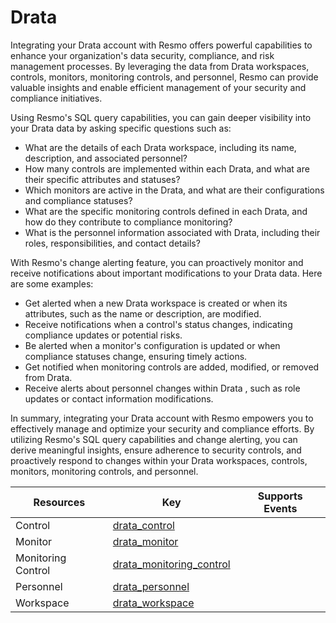 Drata
=====
Integrating your Drata account with Resmo offers powerful capabilities to enhance your organization's data security, compliance, and risk management processes. By leveraging the data from Drata workspaces, controls, monitors, monitoring controls, and personnel, Resmo can provide valuable insights and enable efficient management of your security and compliance initiatives.

Using Resmo's SQL query capabilities, you can gain deeper visibility into your Drata data by asking specific questions such as:

* What are the details of each Drata workspace, including its name, description, and associated personnel?
* How many controls are implemented within each Drata, and what are their specific attributes and statuses?
* Which monitors are active in the Drata, and what are their configurations and compliance statuses?
* What are the specific monitoring controls defined in each Drata, and how do they contribute to compliance monitoring?
* What is the personnel information associated with Drata, including their roles, responsibilities, and contact details?

With Resmo's change alerting feature, you can proactively monitor and receive notifications about important modifications to your Drata data. Here are some examples:

* Get alerted when a new Drata workspace is created or when its attributes, such as the name or description, are modified.
* Receive notifications when a control's status changes, indicating compliance updates or potential risks.
* Be alerted when a monitor's configuration is updated or when compliance statuses change, ensuring timely actions.
* Get notified when monitoring controls are added, modified, or removed from Drata.
* Receive alerts about personnel changes within Drata , such as role updates or contact information modifications.

In summary, integrating your Drata account with Resmo empowers you to effectively manage and optimize your security and compliance efforts. By utilizing Resmo's SQL query capabilities and change alerting, you can derive meaningful insights, ensure adherence to security controls, and proactively respond to changes within your Drata workspaces, controls, monitors, monitoring controls, and personnel.

| **Resources**      | **Key**                                                     | **Supports Events** |
| ------------------ | ----------------------------------------------------------- | ------------------- |
| Control            | [drata\_control](drata\_control.md)                         |                     |
| Monitor            | [drata\_monitor](drata\_monitor.md)                         |                     |
| Monitoring Control | [drata\_monitoring\_control](drata\_monitoring\_control.md) |                     |
| Personnel          | [drata\_personnel](drata\_personnel.md)                     |                     |
| Workspace          | [drata\_workspace](drata\_workspace.md)                     |                     |

